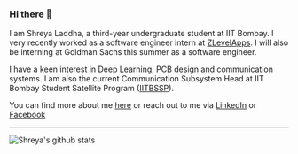 ### Hi there 👋

I am Shreya Laddha, a third-year undergraduate student at IIT Bombay. I very recently worked as a software engineer intern at [ZLevelApps](https://zlevelapps.com/). I will also be interning at Goldman Sachs this summer as a software engineer. 

I have a keen interest in Deep Learning, PCB design and communication systems. I am also the current Communication Subsystem Head at IIT Bombay Student Satellite Program ([IITBSSP](https://www.aero.iitb.ac.in/satlab/)).

You can find more about me [here](https://laddhashreya2000.github.io/) or reach out to me via [LinkedIn](https://www.linkedin.com/in/shreya-laddha/) or [Facebook](https://www.facebook.com/shreya.laddha.779)

---

<!-- Here are some ideas to get you started:

- 🔭 I’m currently working on ...
- 🌱 I’m currently learning ...
- 👯 I’m looking to collaborate on ...
- 🤔 I’m looking for help with ...
- 💬 Ask me about ...
- 😄 Pronouns: ...
- ⚡ Fun fact: ...
--> 
<!-- - 📫 How to reach me: ... -->

<!-- ### My GitHub Stats -->

![Shreya's github stats](https://github-readme-stats.vercel.app/api?username=laddhashreya2000&show_icons=true&theme=radical&hide=issues,stars&count_private=true)

<!-- [![Top Langs](https://github-readme-stats.vercel.app/api/top-langs/?username=laddhashreya2000&langs_count=10&theme=radical&&count_private=true&layout=compact&hide=)](https://github.com/anuraghazra/github-readme-stats) -->

<!-- [![willianrod's wakatime stats](https://github-readme-stats.vercel.app/api/wakatime?username=laddhashreya2000)](https://github.com/anuraghazra/github-readme-stats) -->